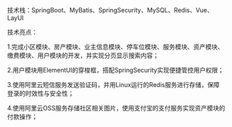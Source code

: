 技术栈：SpringBoot、MyBatis、SpringSecurity、MySQL、Redis、Vue、LayUI

技术亮点：

1.完成小区模块、房产模块、业主信息模块、停车位模块、服务模块、资产模块、缴费模块、用户模块的开发，并实现分页显示搜索内容；

2.用户模块用ElementUI的穿梭框，搭配SpringSecurity实现便捷管控用户权限；

3.使用阿里云短信服务发送验证码，并用Linux运行的Redis服务进行存储，保障登录的时效性与安全性；

4.使用阿里云OSS服务存储社区相关图片，使用支付宝的支付服务实现资产模块的付款操作；

